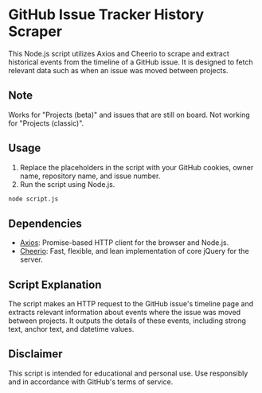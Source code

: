 # GitHub Issue Tracker History Scraper

This Node.js script utilizes Axios and Cheerio to scrape and extract historical events from the timeline of a GitHub issue. It is designed to fetch relevant data such as when an issue was moved between projects.

## Note

Works for "Projects (beta)" and issues that are still on board.
Not working for "Projects (classic)".

## Usage

1. Replace the placeholders in the script with your GitHub cookies, owner name, repository name, and issue number.
2. Run the script using Node.js.

```bash
node script.js
```

## Dependencies
- [Axios](https://www.npmjs.com/package/axios): Promise-based HTTP client for the browser and Node.js.
- [Cheerio](https://www.npmjs.com/package/cheerio): Fast, flexible, and lean implementation of core jQuery for the server.

## Script Explanation

The script makes an HTTP request to the GitHub issue's timeline page and extracts relevant information about events where the issue was moved between projects. It outputs the details of these events, including strong text, anchor text, and datetime values.

## Disclaimer
This script is intended for educational and personal use. Use responsibly and in accordance with GitHub's terms of service.
